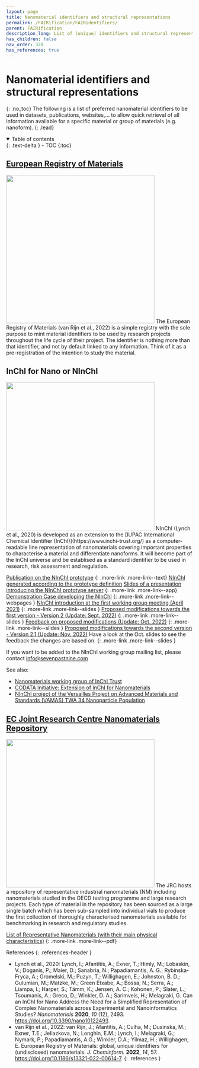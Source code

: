 ```yaml
---
layout: page
title: Nanomaterial identifiers and structural representations
permalink: /FAIRification/FAIRidentifiers/
parent: FAIRification
description_long: List of (unique) identifiers and structural representations used for nanomaterials
has_children: false
nav_order: 320
has_references: true
---
```


# Nanomaterial identifiers and structural representations
{: .no_toc}
The following is a list of preferred nanomaterial identifiers to be used in datasets, publications, websites,... to allow quick retrieval of all information available for a specific material or group of materials (e.g. nanoform).
{: .lead}

<details open markdown="block">
  <summary>
    Table of contents
  </summary>
  {: .text-delta }
- TOC
{:toc}
</details>

## [European Registry of Materials](https://nanocommons.github.io/identifiers/)
<img src="{{ site.baseurl }}/images/FAIRification/ERM.webp" width="400" class="image--right" />
The European Registry of Materials (van Rijn et al., 2022) is a simple registry with the sole purpose to mint material identifiers to be used by research projects throughout the life cycle of their project. The identifier is nothing more than that identifier, and not by default linked to any information. Think of it as a pre-registration of the intention to study the material.

## InChI for Nano or NInChI
<img src="{{ site.baseurl }}/images/FAIRification/NInChI.png" width="400" class="image--right" />
NInChI (Lynch et al., 2020) is developed as an extension to the [IUPAC International Chemical Identifier (InChI)](https://www.inchi-trust.org/) as a computer-readable line representation of nanomaterials covering important properties to characterise a material and differentiate nanoforms. It will become part of the InChI universe and be establised as a standard identifier to be used in research, risk assessment and regulation.

[Publication on the NInChI prototype](https://www.mdpi.com/2079-4991/10/12/2493)
{: .more-link .more-link--text}
[NInChI generated according to the prototype definition](http://www.enaloscloud.novamechanics.com/nanocommons/NInChI/)
[Slides of a presentation introducing the NInChI prototype server]({{site.baseurl}}/presentations/FAIRification/NInChI-Server.pdf)
{: .more-link .more-link--app}
[Demonstration Case developing the NInChI]({{site.baseurl}}/demonstration-cases/NInChI-demonstration-case/)
{: .more-link .more-link--webpages }
[NInChI introduction at the first working group meeting (April 2021)]({{site.baseurl}}/presentations/FAIRification/NInChI-FirstWGMeeting.pdf)
{: .more-link .more-link--slides }
[Proposed modifications towards the first version - Version 2 (Update: Sept. 2022)]({{site.baseurl}}/presentations/FAIRification/NInChI-WG_20220920.pdf)
{: .more-link .more-link--slides }
[Feedback on proposed modifications (Update: Oct. 2022)]({{site.baseurl}}/presentations/FAIRification/NInChIChemistry.pdf)
{: .more-link .more-link--slides }
[Proposed modifications towards the second version - Version 2.1 (Update: Nov. 2022)]({{site.baseurl}}/presentations/FAIRification/NInChIProposal-V2.1.pdf)
Have a look at the Oct. slides to see the feedback the changes are based on.
{: .more-link .more-link--slides }

If you want to be added to the NInChI working group mailing list, please contact [info@sevenpastnine.com](mailto:info@sevenpastnine.com?subject=[NanoCommons]%20NInChI%20WG)

See also:
- [Nanomaterials working group of InChI Trust](https://www.inchi-trust.org/inchi-working-groups/#nano)
- [CODATA Initiative: Extension of InChI for Nanomaterials](https://codata.org/initiatives/task-groups/extension-of-inchi-for-nanomaterials/)
- [NInChI project of the Versailles Project on Advanced Materials and Standards (VAMAS) TWA 34 Nanoparticle Population](http://www.vamas.org/twa34/index.html)

## [EC Joint Research Centre Nanomaterials Repository](https://joint-research-centre.ec.europa.eu/scientific-tools-and-databases/jrc-nanomaterials-repository_en)
<img src="{{ site.baseurl }}/images/FAIRification/JRC-Repository.png" width="400" class="image--right" />
The JRC hosts a repository of representative industrial nanomaterials (NM) including nanomaterials studied in the OECD testing programme and large research projects. Each type of material in the repository has been sourced as a large single batch which has been sub-sampled into individual vials to produce the first collection of thoroughly characterised nanomaterials available for benchmarking in research and regulatory studies. 

[List of Representative Nanomaterials (with their main physical characteristics)](https://joint-research-centre.ec.europa.eu/system/files/2016-06/JRC%2520Nanomaterials%2520Repository-List%2520of%2520Representative%2520Nanomaterials-201606.pdf)
{: .more-link .more-link--pdf}

References
{: .references-header }
- Lynch et al., 2020: Lynch, I.; Afantitis, A.; Exner, T.; Himly, M.; Lobaskin, V.; Doganis, P.; Maier, D.; Sanabria, N.; Papadiamantis, A. G.; Rybinska-Fryca, A.; Gromelski, M.; Puzyn, T.; Willighagen, E.; Johnston, B. D.; Gulumian, M.; Matzke, M.; Green Etxabe, A.; Bossa, N.; Serra, A.; Liampa, I.; Harper, S.; Tämm, K.; Jensen, A. C.; Kohonen, P.; Slater, L.; Tsoumanis, A.; Greco, D.; Winkler, D. A.; Sarimveis, H.; Melagraki, G. Can an InChI for Nano Address the Need for a Simplified Representation of Complex Nanomaterials across Experimental and Nanoinformatics Studies? <i>Nanomaterials</i> <b>2020</b>, <i>10</i> (12), 2493. <a href="https://doi.org/10.3390/nano10122493">https://doi.org/10.3390/nano10122493</a>.
- van Rijn et al., 2022: van Rijn, J.; Afantitis, A.; Culha, M.; Dusinska, M.; Exner, T.E.; Jeliazkova, N.; Longhin, E.M.; Lynch, I.; Melagraki, G.; Nymark, P.; Papadiamantis, A.G.; Winkler, D.A.; Yilmaz, H.; Willighagen, E. European Registry of Materials: global, unique identifiers for (undisclosed) nanomaterials. <i>J. Cheminform.</i> <b>2022</b>, <i>14</i>, 57. <a href="https://doi.org/10.1186/s13321-022-00614-7">https://doi.org/10.1186/s13321-022-00614-7</a>.
{: .references }
